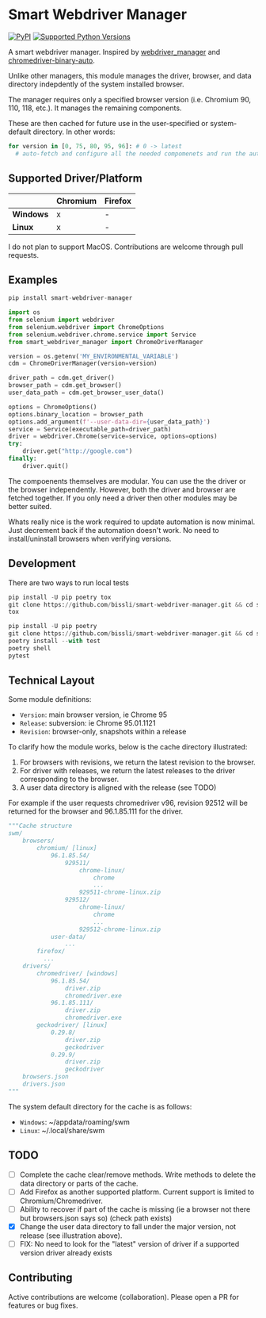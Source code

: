 Smart Webdriver Manager
=======================
[![PyPI](https://img.shields.io/pypi/v/smart-webdriver-manager.svg)](https://pypi.org/project/smart-webdriver-manager)
[![Supported Python Versions](https://img.shields.io/pypi/pyversions/smart-webdriver-manager.svg)](https://pypi.org/project/smart-webdriver-manager/)

A smart webdriver manager. Inspired by [webdriver_manager](https://github.com/SergeyPirogov/webdriver_manager/) and [chromedriver-binary-auto](https://github.com/danielkaiser/python-chromedriver-binary).

Unlike other managers, this module manages the driver, browser, and data directory indepdently of the system installed browser.

The manager requires only a specified browser version (i.e. Chromium 90, 110, 118, etc.). It manages the remaining components.

These are then cached for future use in the user-specified or system-default directory. In other words:

```python
for version in [0, 75, 80, 95, 96]: # 0 -> latest
  # auto-fetch and configure all the needed compomenets and run the automation
```


Supported Driver/Platform
--------------------------

|             | **Chromium** | **Firefox** |
|-------------|--------------|-------------|
| **Windows** |       x      |      -      |
| **Linux**   |       x      |      -      |

I do not plan to support MacOS. Contributions are welcome through pull requests.

Examples
--------

```python
pip install smart-webdriver-manager
```

```python
import os
from selenium import webdriver
from selenium.webdriver import ChromeOptions
from selenium.webdriver.chrome.service import Service
from smart_webdriver_manager import ChromeDriverManager

version = os.getenv('MY_ENVIRONMENTAL_VARIABLE')
cdm = ChromeDriverManager(version=version)

driver_path = cdm.get_driver()
browser_path = cdm.get_browser()
user_data_path = cdm.get_browser_user_data()

options = ChromeOptions()
options.binary_location = browser_path
options.add_argument(f'--user-data-dir={user_data_path}')
service = Service(executable_path=driver_path)
driver = webdriver.Chrome(service=service, options=options)
try:
    driver.get("http://google.com")
finally:
    driver.quit()
```

The compoenents themselves are modular. You can use the the driver or the browser independently.
However, both the driver and browser are fetched together. If you only need a driver then other modules may be better suited.

Whats really nice is the work required to update automation is now minimal. Just decrement back if the automation doesn't work.
No need to install/uninstall browsers when verifying versions.

Development
-----------

There are two ways to run local tests

```python
pip install -U pip poetry tox
git clone https://github.com/bissli/smart-webdriver-manager.git && cd smart-webdriver-manager
tox
```

```python
pip install -U pip poetry
git clone https://github.com/bissli/smart-webdriver-manager.git && cd smart-webdriver-manager
poetry install --with test
poetry shell
pytest
```

Technical Layout
----------------

Some module definitions:

- `Version`: main browser version, ie Chrome 95
- `Release`: subversion: ie Chrome 95.01.1121
- `Revision`: browser-only, snapshots within a release

To clarify how the module works, below is the cache directory illustrated:

1. For browsers with revisions, we return the latest revision to the browser.
2. For driver with releases, we return the latest releases to the driver corresponding to the browser.
3. A user data directory is aligned with the release (see TODO)

For example if the user requests chromedriver v96, revision 92512 will be returned for the browser and 96.1.85.111 for the driver.

```python
"""Cache structure
swm/
    browsers/
        chromium/ [linux]
            96.1.85.54/
                929511/
                    chrome-linux/
                        chrome
                        ...
                    929511-chrome-linux.zip
                929512/
                    chrome-linux/
                        chrome
                        ...
                    929512-chrome-linux.zip
            user-data/
                ...
        firefox/
          ...
    drivers/
        chromedriver/ [windows]
            96.1.85.54/
                driver.zip
                chromedriver.exe
            96.1.85.111/
                driver.zip
                chromedriver.exe
        geckodriver/ [linux]
            0.29.8/
                driver.zip
                geckodriver
            0.29.9/
                driver.zip
                geckodriver
    browsers.json
    drivers.json
"""
```

The system default directory for the cache is as follows:

- `Windows`: ~/appdata/roaming/swm
- `Linux`:   ~/.local/share/swm

TODO
----
- [ ] Complete the cache clear/remove methods. Write methods to delete the data directory or parts of the cache.
- [ ] Add Firefox as another supported platform. Current support is limited to Chromium/Chromedriver.
- [ ] Ability to recover if part of the cache is missing (ie a browser not there but browsers.json says so) (check path exists)
- [x] Change the user data directory to fall under the major version, not release (see illustration above).
- [ ] FIX: No need to look for the "latest" version of driver if a supported version driver already exists

Contributing
------------

Active contributions are welcome (collaboration). Please open a PR for features or bug fixes.
